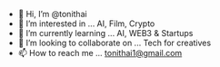 - 👋 Hi, I’m @tonithai
- 👀 I’m interested in ... AI, Film, Crypto
- 🌱 I’m currently learning ... AI, WEB3 & Startups
- 💞️ I’m looking to collaborate on ... Tech for creatives
- 📫 How to reach me ... tonithai1@gmail.com

<!---
tonithai/tonithai is a ✨ special ✨ repository because its `README.md` (this file) appears on your GitHub profile.
You can click the Preview link to take a look at your changes.
--->
